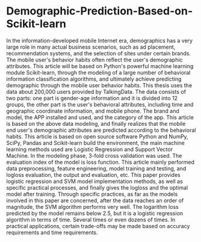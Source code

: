 # Demographic-Prediction-Based-on-Scikit-learn


In the information-developed mobile Internet era, demographics has a very large role in many actual business scenarios, such as ad placement, recommendation systems, and the selection of sites under certain brands. The mobile user's behavior habits often reflect the user's demographic attributes. This article will be based on Python's powerful machine learning module Scikit-learn, through the modeling of a large number of behavioral information classification algorithms, and ultimately achieve predicting demographic through the mobile user behavior habits. This thesis uses the data about 200,000 users provided by TalkingData. The data consists of two parts: one part is gender-age information and it is divided into 12 groups, the other part is the user's behavioral attributes, including time and geographic coordinate information, and mobile phone. The brand and model, the APP installed and used, and the category of the app. This article is based on the above data modeling, and finally realizes that the mobile end user's demographic attributes are predicted according to the behavioral habits. This article is based on open source software Python and NumPy, SciPy, Pandas and Scikit-learn build the environment, the main machine learning methods used are Logistic Regression and Support Vector Machine. In the modeling phase, 3-fold cross validation was used. The evaluation index of the model is loss function. This article mainly performed data preprocessing, feature engineering, model training and testing, and logloss evaluation, the output and evaluation, etc. This paper provides logistic regression and SVM model implementation methods, as well as specific practical processes, and finally gives the logloss and the optimal model after training. Through specific practices, as far as the models involved in this paper are concerned, after the data reaches an order of magnitude, the SVM algorithm performs very well. The logarithm loss predicted by the model remains below 2.5, but it is a logistic regression algorithm in terms of time. Several times or even dozens of times. In practical applications, certain trade-offs may be made based on accuracy requirements and time requirements.
